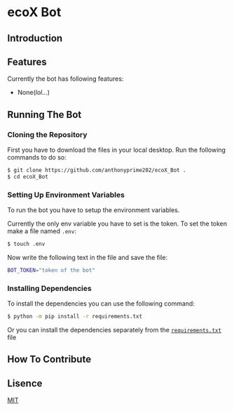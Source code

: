 # ecoX Bot
## Introduction 

## Features
Currently the bot has following features:
- None(*lol...*)

## Running The Bot 

### Cloning the Repository
First you have to download the files in your local desktop. Run the following commands to do so:
```bash
$ git clone https://github.com/anthonyprime202/ecoX_Bot .
$ cd ecoX_Bot
```

### Setting Up Environment Variables
To run the bot you have to setup the environment variables.

Currently the only env variable you have to set is the token. To set the token make a file named `.env`:
```bash
$ touch .env
```
Now write the following text in the file and save the file:
```bash
BOT_TOKEN="token of the bot"
```

### Installing Dependencies 
To install the dependencies you can use the following command:
```bash 
$ python -m pip install -r requirements.txt 
```
Or you can install the dependencies separately from the [`requirements.txt`](https://github.com/anthonyprime202/ecoX_Bot/requirements.txt) file

## How To Contribute 

## Lisence
[MIT](https://choosealicense.com/licenses/mit/)